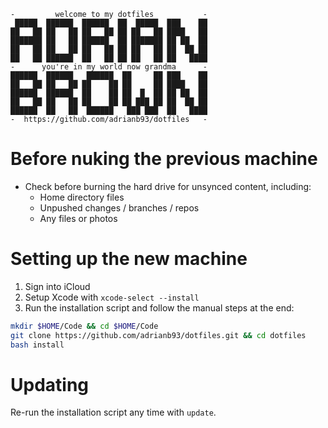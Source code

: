 ```
-         welcome to my dotfiles           -
 █████  ██████  ██████  ██  █████  ███    ██
██   ██ ██   ██ ██   ██ ██ ██   ██ ████   ██
███████ ██   ██ ██████  ██ ███████ ██ ██  ██
██   ██ ██   ██ ██   ██ ██ ██   ██ ██  ██ ██
██   ██ ██████  ██   ██ ██ ██   ██ ██   ████
-      you're in my world now grandma      -
██████  ██████   ██████  ██     ██ ███    ██
██   ██ ██   ██ ██    ██ ██     ██ ████   ██
██████  ██████  ██    ██ ██  █  ██ ██ ██  ██
██   ██ ██   ██ ██    ██ ██ ███ ██ ██  ██ ██
██████  ██   ██  ██████   ███ ███  ██   ████
-  https://github.com/adrianb93/dotfiles   -
```

# Before nuking the previous machine

- Check before burning the hard drive for unsynced content, including:
    - Home directory files
    - Unpushed changes / branches / repos
    - Any files or photos

# Setting up the new machine

1. Sign into iCloud
2. Setup Xcode with `xcode-select --install`
3. Run the installation script and follow the manual steps at the end:
```sh
mkdir $HOME/Code && cd $HOME/Code
git clone https://github.com/adrianb93/dotfiles.git && cd dotfiles
bash install
```

# Updating

Re-run the installation script any time with `update`.
